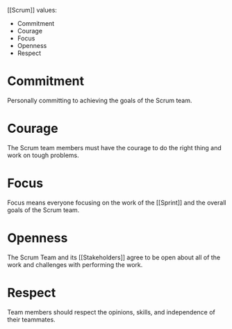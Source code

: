 [[Scrum]] values:
- Commitment
- Courage
- Focus
- Openness
- Respect

# Commitment
Personally committing to achieving the goals of the Scrum team. 

# Courage
The Scrum team members must have the courage to do the right thing and work on tough problems. 

# Focus
Focus means everyone focusing on the work of the [[Sprint]] and the overall goals of the Scrum team. 

# Openness
The Scrum Team and its [[Stakeholders]] agree to be open about all of the work and challenges with performing the work.

# Respect
Team members should respect the opinions, skills, and independence of their teammates.
